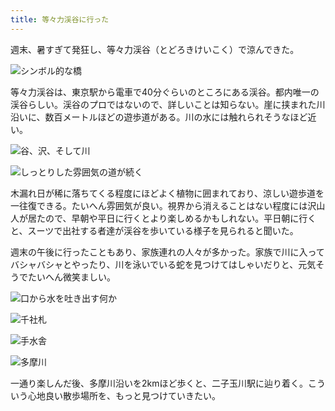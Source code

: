 ```yaml
---
title: 等々力渓谷に行った
---
```

週末、暑すぎて発狂し、等々力渓谷（とどろきけいこく）で涼んできた。

![](https://lh6.googleusercontent.com/etmkvkMTkKofOfhOGi0CoaqlJMI7XpzX6Xi8J030-vKb_F13G3QuMrMaiC8tJ8WWG5xqq8d1zHj65ueEjItO5qQ0em2wXvp94Imu4v_CcXa_6ym2VzV50pqCfBNifKN5d8CMAhwSGctzp5tD4mpBmdw "シンボル的な橋")

等々力渓谷は、東京駅から電車で40分ぐらいのところにある渓谷。都内唯一の渓谷らしい。渓谷のプロではないので、詳しいことは知らない。崖に挟まれた川沿いに、数百メートルほどの遊歩道がある。川の水には触れられそうなほど近い。

![](https://lh6.googleusercontent.com/SmNr9879ylJjHPeRfLju1mObyCGSpNH18rx1qCzU-oUh9Mn4zM7QqL9y8fWSjCTX-yfjv95Tc6d0V3Mcvbpe7s5VqvxSqMGekpj5ScZi-QTskIgyvVsYftiB7BtsRtWkzUbg4tNRkrfC-01wP0sd6aw "谷、沢、そして川")

![](https://lh3.googleusercontent.com/dkzZ-xVWZ-VtfexTrvKw8XeHkyR3L4rOsdlhEY3wdyhdoQOtg0V4DJYN-jvUjUcqqUr-6ZqVn85hYW67g6exV-2yIRxUfKh-2F0C6wSork7fQzS7uNKcImZfnJWuBDynV0KeeVddVcoTZT5sxX95QlE "しっとりした雰囲気の道が続く")

木漏れ日が稀に落ちてくる程度にほどよく植物に囲まれており、涼しい遊歩道を一往復できる。たいへん雰囲気が良い。視界から消えることはない程度には沢山人が居たので、早朝や平日に行くとより楽しめるかもしれない。平日朝に行くと、スーツで出社する者達が渓谷を歩いている様子を見られると聞いた。

週末の午後に行ったこともあり、家族連れの人々が多かった。家族で川に入ってバシャバシャとやったり、川を泳いでいる蛇を見つけてはしゃいだりと、元気そうでたいへん微笑ましい。

![](https://lh5.googleusercontent.com/EXVkIPYxoe1moFNw35waMoLnk9rp62SH6K8NnaMNGN4PtM387HEoKF0IQ1ps1M6JpCIfAinGZ4RCaSJLbEL5FE_MqGTB8ohVhhv8PGlmyIrMVTBFrFd7ogPsJDnKcJZSlZg_2Gh_kYVevQTkiyY_Xsw "口から水を吐き出す何か")

![](https://lh4.googleusercontent.com/EYLqBbQgk390SqylZy3IDJZXLFQzT03svRvl-rgE7MAuddVdmX2Ebc7SNPseHkSGICo_2U3PgsQajLN-ldODeMUsH0vwS8lxKc0hdbCzYqqyi8_xdOmk_6ZbEeA6hAcGrJQgD2EA6S6eE4jyNl1K6yg "千社札")

![](https://lh3.googleusercontent.com/7jLMANYBcOjk_2vSRsVHjPWlWmYM8kGDSJE8xBscePFS36yWJypAq1Hrl2Sje8JnacCTxLE5TFu_Uh8Fn6v6iAMlFDjlgeaN00Wxv7s3WFNR21rG8agJd0jzZT7n1Zfpdg2yg72oIvbRLaAJCITUjJg "手水舎")

![](https://lh5.googleusercontent.com/FmzCwxPGgMN-lSzqMlOIpXXRlSu4xuDXbQYbDVpd5274g2z1UO63L8KGxu_aj5rhZf8Pi3W_aQkCi4vX8_-FNlABCyZSj74RyHBtmBOTAVCoE07cdVIqyy0TONM4NndVoMWhDxzrLxdGUXCsHRSft1s "多摩川")

一通り楽しんだ後、多摩川沿いを2kmほど歩くと、二子玉川駅に辿り着く。こういう心地良い散歩場所を、もっと見つけていきたい。
